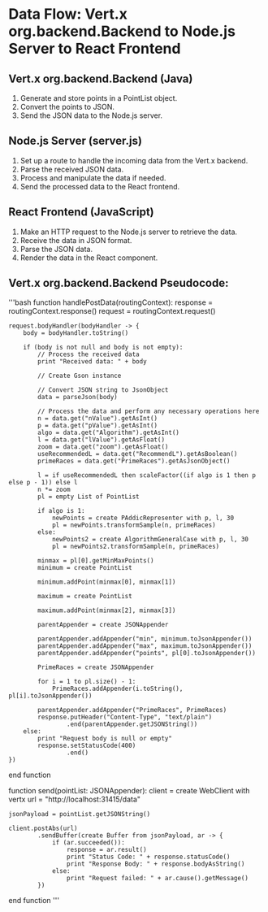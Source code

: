# Data Flow: Vert.x org.backend.Backend to Node.js Server to React Frontend

## Vert.x org.backend.Backend (Java)

1. Generate and store points in a PointList object.
2. Convert the points to JSON.
3. Send the JSON data to the Node.js server.

## Node.js Server (server.js)

1. Set up a route to handle the incoming data from the Vert.x backend.
2. Parse the received JSON data.
3. Process and manipulate the data if needed.
4. Send the processed data to the React frontend.

## React Frontend (JavaScript)

1. Make an HTTP request to the Node.js server to retrieve the data.
2. Receive the data in JSON format.
3. Parse the JSON data.
4. Render the data in the React component.

## Vert.x org.backend.Backend Pseudocode:
'''bash
function handlePostData(routingContext):
    response = routingContext.response()
    request = routingContext.request()

    request.bodyHandler(bodyHandler -> {
        body = bodyHandler.toString()

        if (body is not null and body is not empty):
            // Process the received data
            print "Received data: " + body

            // Create Gson instance

            // Convert JSON string to JsonObject
            data = parseJson(body)

            // Process the data and perform any necessary operations here
            n = data.get("nValue").getAsInt()
            p = data.get("pValue").getAsInt()
            algo = data.get("Algorithm").getAsInt()
            l = data.get("lValue").getAsFloat()
            zoom = data.get("zoom").getAsFloat()
            useRecommendedL = data.get("RecommendL").getAsBoolean()
            primeRaces = data.get("PrimeRaces").getAsJsonObject()

            l = if useRecommendedL then scaleFactor((if algo is 1 then p else p - 1)) else l
            n *= zoom
            pl = empty List of PointList

            if algo is 1:
                newPoints = create PAddicRepresenter with p, l, 30
                pl = newPoints.transformSample(n, primeRaces)
            else:
                newPoints2 = create AlgorithmGeneralCase with p, l, 30
                pl = newPoints2.transformSample(n, primeRaces)

            minmax = pl[0].getMinMaxPoints()
            minimum = create PointList

            minimum.addPoint(minmax[0], minmax[1])

            maximum = create PointList

            maximum.addPoint(minmax[2], minmax[3])

            parentAppender = create JSONAppender

            parentAppender.addAppender("min", minimum.toJsonAppender())
            parentAppender.addAppender("max", maximum.toJsonAppender())
            parentAppender.addAppender("points", pl[0].toJsonAppender())

            PrimeRaces = create JSONAppender

            for i = 1 to pl.size() - 1:
                PrimeRaces.addAppender(i.toString(), pl[i].toJsonAppender())

            parentAppender.addAppender("PrimeRaces", PrimeRaces)
            response.putHeader("Content-Type", "text/plain")
                    .end(parentAppender.getJSONString())
        else:
            print "Request body is null or empty"
            response.setStatusCode(400)
                    .end()
    })
end function

function send(pointList: JSONAppender):
    client = create WebClient with vertx
    url = "http://localhost:31415/data"

    jsonPayload = pointList.getJSONString()

    client.postAbs(url)
            .sendBuffer(create Buffer from jsonPayload, ar -> {
                if (ar.succeeded()):
                    response = ar.result()
                    print "Status Code: " + response.statusCode()
                    print "Response Body: " + response.bodyAsString()
                else:
                    print "Request failed: " + ar.cause().getMessage()
            })
end function
'''
